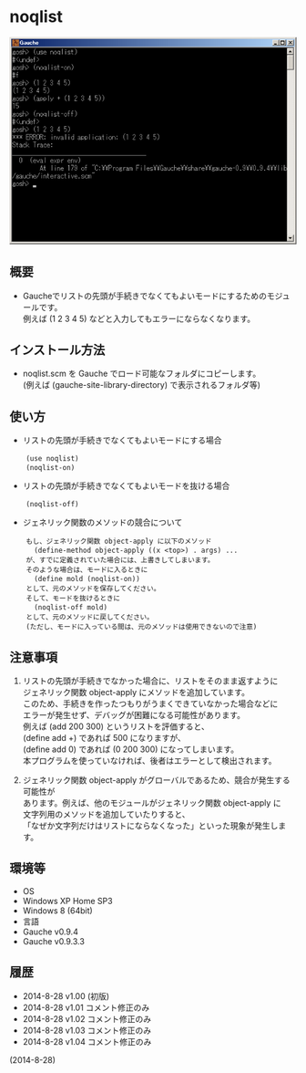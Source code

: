 # noqlist

![image](image.png)

## 概要
- Gaucheでリストの先頭が手続きでなくてもよいモードにするためのモジュールです。  
  例えば (1 2 3 4 5) などと入力してもエラーにならなくなります。


## インストール方法
- noqlist.scm を Gauche でロード可能なフォルダにコピーします。  
  (例えば (gauche-site-library-directory) で表示されるフォルダ等)


## 使い方
- リストの先頭が手続きでなくてもよいモードにする場合
```
    (use noqlist)
    (noqlist-on)
```

- リストの先頭が手続きでなくてもよいモードを抜ける場合
```
    (noqlist-off)
```

- ジェネリック関数のメソッドの競合について
```
    もし、ジェネリック関数 object-apply に以下のメソッド
      (define-method object-apply ((x <top>) . args) ...
    が、すでに定義されていた場合には、上書きしてしまいます。
    そのような場合は、モードに入るときに
      (define mold (noqlist-on))
    として、元のメソッドを保存してください。
    そして、モードを抜けるときに
      (noqlist-off mold)
    として、元のメソッドに戻してください。
    (ただし、モードに入っている間は、元のメソッドは使用できないので注意)
```


## 注意事項
1. リストの先頭が手続きでなかった場合に、リストをそのまま返すように  
   ジェネリック関数 object-apply にメソッドを追加しています。  
   このため、手続きを作ったつもりがうまくできていなかった場合などに  
   エラーが発生せず、デバッグが困難になる可能性があります。  
   例えば (add 200 300) というリストを評価すると、  
   (define add +) であれば 500 になりますが、  
   (define add 0) であれば (0 200 300) になってしまいます。  
   本プログラムを使っていなければ、後者はエラーとして検出されます。

2. ジェネリック関数 object-apply がグローバルであるため、競合が発生する可能性が  
   あります。例えば、他のモジュールがジェネリック関数 object-apply に  
   文字列用のメソッドを追加していたりすると、  
   「なぜか文字列だけはリストにならなくなった」といった現象が発生します。


## 環境等
- OS
 - Windows XP Home SP3
 - Windows 8 (64bit)
- 言語
 - Gauche v0.9.4
 - Gauche v0.9.3.3  

## 履歴
- 2014-8-28 v1.00 (初版)
- 2014-8-28 v1.01 コメント修正のみ
- 2014-8-28 v1.02 コメント修正のみ
- 2014-8-28 v1.03 コメント修正のみ
- 2014-8-28 v1.04 コメント修正のみ


(2014-8-28)

